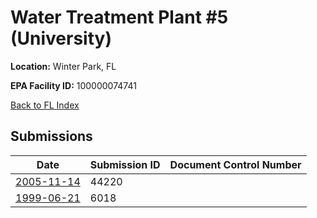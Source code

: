 # Water Treatment Plant #5 (University)

**Location:** Winter Park, FL

**EPA Facility ID:** 100000074741

[Back to FL Index](../../index.md)

## Submissions

| Date | Submission ID | Document Control Number |
|------|--------------|-------------------------|
| [2005-11-14](submissions/44220.md) | 44220 |  |
| [1999-06-21](submissions/6018.md) | 6018 |  |

